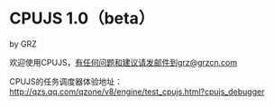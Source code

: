 <h1>CPUJS 1.0（beta）</h1>  
<p>by GRZ</p>

欢迎使用CPUJS，有任何问题和建议请发邮件到grz@grzcn.com

CPUJS的任务调度器体验地址：
http://qzs.qq.com/qzone/v8/engine/test_cpujs.html?cpujs_debugger
